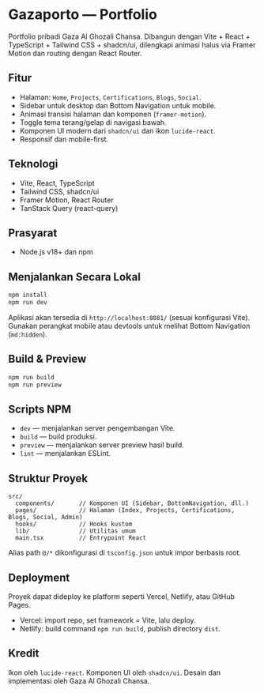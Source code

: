 # Gazaporto — Portfolio

Portfolio pribadi Gaza Al Ghozali Chansa. Dibangun dengan Vite + React + TypeScript + Tailwind CSS + shadcn/ui, dilengkapi animasi halus via Framer Motion dan routing dengan React Router.

## Fitur

- Halaman: `Home`, `Projects`, `Certifications`, `Blogs`, `Social`.
- Sidebar untuk desktop dan Bottom Navigation untuk mobile.
- Animasi transisi halaman dan komponen (`framer-motion`).
- Toggle tema terang/gelap di navigasi bawah.
- Komponen UI modern dari `shadcn/ui` dan ikon `lucide-react`.
- Responsif dan mobile-first.

## Teknologi

- Vite, React, TypeScript
- Tailwind CSS, shadcn/ui
- Framer Motion, React Router
- TanStack Query (react-query)

## Prasyarat

- Node.js v18+ dan npm

## Menjalankan Secara Lokal

```bash
npm install
npm run dev
```

Aplikasi akan tersedia di `http://localhost:8081/` (sesuai konfigurasi Vite). Gunakan perangkat mobile atau devtools untuk melihat Bottom Navigation (`md:hidden`).

## Build & Preview

```bash
npm run build
npm run preview
```

## Scripts NPM

- `dev` — menjalankan server pengembangan Vite.
- `build` — build produksi.
- `preview` — menjalankan server preview hasil build.
- `lint` — menjalankan ESLint.

## Struktur Proyek

```
src/
  components/       // Komponen UI (Sidebar, BottomNavigation, dll.)
  pages/            // Halaman (Index, Projects, Certifications, Blogs, Social, Admin)
  hooks/            // Hooks kustom
  lib/              // Utilitas umum
  main.tsx          // Entrypoint React
```

Alias path `@/*` dikonfigurasi di `tsconfig.json` untuk impor berbasis root.

## Deployment

Proyek dapat dideploy ke platform seperti Vercel, Netlify, atau GitHub Pages.
- Vercel: import repo, set framework = Vite, lalu deploy.
- Netlify: build command `npm run build`, publish directory `dist`.

## Kredit

Ikon oleh `lucide-react`. Komponen UI oleh `shadcn/ui`. Desain dan implementasi oleh Gaza Al Ghozali Chansa.
